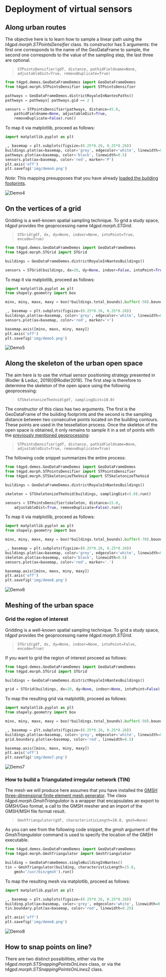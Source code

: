 # Deployment of virtual sensors
## Along urban routes

The objective here is to learn how to sample a linear path using the *t4gpd.morph.STPointsDensifier* class. Its constructor has 5 arguments: the first one corresponds to the name of the GeoDataFrame to sample, the second one corresponds to the value of the sampling step, the last three are optional.

> `STPointsDensifier(gdf, distance, pathidFieldname=None, adjustableDist=True, removeDuplicate=True)`

```python
from t4gpd.demos.GeoDataFrameDemos import GeoDataFrameDemos
from t4gpd.morph.STPointsDensifier import STPointsDensifier

pathways = GeoDataFrameDemos.districtRoyaleInNantesPaths()
pathways = pathways[ pathways.gid == 2 ]

sensors = STPointsDensifier(pathways, distance=45.0,
	pathidFieldname=None, adjustableDist=True, 
	removeDuplicate=False).run()
```

To map it via matplotlib, proceed as follows:

```python
import matplotlib.pyplot as plt

_, basemap = plt.subplots(figsize=(0.25*8.26, 0.25*8.26))
buildings.plot(ax=basemap, color='grey', edgecolor='white', linewidth=0.5)
pathways.plot(ax=basemap, color='black', linewidth=0.5)
sensors.plot(ax=basemap, color='red', marker='P')
plt.axis('off')
plt.savefig('img/demo4.png')
```

*Note:* This mapping presupposes that you have already [loaded the building footprints](introduction.md#loading-a-set-of-buildings-and-roads).

![Demo4](img/demo4.png)

## On the vertices of a grid

Gridding is a well-known spatial sampling technique. To grid a study space, *t4gpd* provides the geoprocessing name *t4gpd.morph.STGrid*.

> `STGrid(gdf, dx, dy=None, indoor=None, intoPoint=True, encode=True)`

```python
from t4gpd.demos.GeoDataFrameDemos import GeoDataFrameDemos
from t4gpd.morph.STGrid import STGrid

buildings = GeoDataFrameDemos.districtRoyaleInNantesBuildings()

sensors = STGrid(buildings, dx=20, dy=None, indoor=False, intoPoint=True).run()
```

To map it via matplotlib, proceed as follows:

```python
import matplotlib.pyplot as plt
from shapely.geometry import box

minx, miny, maxx, maxy = box(*buildings.total_bounds).buffer(-50).bounds

_, basemap = plt.subplots(figsize=(0.25*8.26, 0.25*8.26))
buildings.plot(ax=basemap, color='grey', edgecolor='white', linewidth=0.5)
sensors.plot(ax=basemap, color='red', marker='+')

basemap.axis([minx, maxx, miny, maxy])
plt.axis('off')
plt.savefig('img/demo5.png')
```

![Demo5](img/demo5.png)

## Along the skeleton of the urban open space

The aim here is to use the virtual sensor positioning strategy presented in (Rodler &amp; Leduc, 2019)[@Rodler2019]. The first step is therefore to determine the skeleton of the open space using the following geoprocessing:
 
> `STSkeletonizeTheVoid(gdf, samplingDist=10.0)`

The constructor of this class has two arguments. The first is the GeoDataFrame of the building footprints and the second is the sampling distance between two consecutive points located on the building contours. These points are used in the tessellation process. Once the skeleton of the open space is obtained, it only remains to sample it in a set of points with the [previously mentioned geoprocessing](#along-urban-routes):

> `STPointsDensifier(gdf, distance, pathidFieldname=None, adjustableDist=True, removeDuplicate=True)`

The following code snippet summarizes the entire process:

```python
from t4gpd.demos.GeoDataFrameDemos import GeoDataFrameDemos
from t4gpd.morph.STPointsDensifier import STPointsDensifier
from t4gpd.morph.STSkeletonizeTheVoid import STSkeletonizeTheVoid

buildings = GeoDataFrameDemos.districtRoyaleInNantesBuildings()

skeleton = STSkeletonizeTheVoid(buildings, samplingDist=5.0).run()

sensors = STPointsDensifier(skeleton, distance=15.0, 
	adjustableDist=True, removeDuplicate=False).run()
```

To map it via matplotlib, proceed as follows:

```python
import matplotlib.pyplot as plt
from shapely.geometry import box

minx, miny, maxx, maxy = box(*buildings.total_bounds).buffer(-70).bounds

_, basemap = plt.subplots(figsize=(0.25*8.26, 0.25*8.26))
buildings.plot(ax=basemap, color='grey', edgecolor='white', linewidth=0.5)
skeleton.plot(ax=basemap, color='black', linewidth=0.5)
sensors.plot(ax=basemap, color='red', marker='.')

basemap.axis([minx, maxx, miny, maxy])
plt.axis('off')
plt.savefig('img/demo6.png')
```

![Demo6](img/demo6.png)


## Meshing of the urban space

### Grid the region of interest

Gridding is a well-known spatial sampling technique. To grid a study space, *t4gpd* provides the geoprocessing name *t4gpd.morph.STGrid*.

> `STGrid(gdf, dx, dy=None, indoor=None, intoPoint=False, encode=True)`

If you want to grid the region of interest proceed as follows:

```python
from t4gpd.demos.GeoDataFrameDemos import GeoDataFrameDemos
from t4gpd.morph.STGrid import STGrid

buildings = GeoDataFrameDemos.districtRoyaleInNantesBuildings()

grid = STGrid(buildings, dx=20, dy=None, indoor=None, intoPoint=False).run()
```

To map the resulting grid via matplotlib, proceed as follows:

```python
import matplotlib.pyplot as plt
from shapely.geometry import box

minx, miny, maxx, maxy = box(*buildings.total_bounds).buffer(-50).bounds

_, basemap = plt.subplots(figsize=(0.25*8.26, 0.25*8.26))
buildings.plot(ax=basemap, color='grey', edgecolor='white', linewidth=0.5)
grid.boundary.plot(ax=basemap, color='red', linewidth=0.5)

basemap.axis([minx, maxx, miny, maxy])
plt.axis('off')
plt.savefig('img/demo7.png')
```

![Demo7](img/demo7.png)

### How to build a Triangulated irregular network (TIN)

The mesh we will produce here assumes that you have installed the [GMSH three-dimensional finite element mesh generator](https://gmsh.info/). The class *t4gpd.morph.GmshTriangulator* is a wrapper that encapsulates an export to GMSH/Geo format, a call to the GMSH mesher and an import of the GMSH/MSH file format result.

> `GmshTriangulator(gdf, characteristicLength=10.0, gmsh=None)`

As you can see from the following code snippet, the *gmsh* argument of the *GmshTriangulator* command is used to specify the location of the GMSH executable.

```python
from t4gpd.demos.GeoDataFrameDemos import GeoDataFrameDemos
from t4gpd.morph.GmshTriangulator import GmshTriangulator

building = GeoDataFrameDemos.singleBuildingInNantes()
tin = GmshTriangulator(building, characteristicLength=15.0,
	gmsh='/usr/bin/gmsh').run()
```

To map the resulting mesh via matplotlib, proceed as follows:

```python
import matplotlib.pyplot as plt

_, basemap = plt.subplots(figsize=(0.25*8.26, 0.25*8.26))
building.plot(ax=basemap, color='grey', edgecolor='white', linewidth=0.5)
tin.boundary.plot(ax=basemap, color='red', linewidth=0.25)

plt.axis('off')
plt.savefig('img/demo8.png')
```

![Demo8](img/demo8.png)

## How to snap points on line?
There are two distinct possibilities, either via the *t4gpd.morph.STSnappingPointsOnLines* class, or via the *t4gpd.morph.STSnappingPointsOnLines2* class.

<!--
To implement the *STSnappingPointsOnLines* class, let's start by sampling an urban route [as we did before](#along-urban-routes):

```python
from t4gpd.demos.GeoDataFrameDemos import GeoDataFrameDemos
from t4gpd.morph.STPointsDensifier import STPointsDensifier

pathways = GeoDataFrameDemos.districtRoyaleInNantesPaths()
pathways = pathways.loc[ pathways[pathways.gid == 2].index ]

sensors = STPointsDensifier(pathways, distance=45.0,
	pathidFieldname=None, adjustableDist=True, 
	removeDuplicate=False).run()
```
![Demo4](img/demo4.png)

Let us then pseudo-randomly perturb the position of the various points resulting from the sampling.

```python
from random import choice, random, seed
from shapely.geometry import Point

seed(1)
radii = [-20.0, 20.0]
sensors.geometry = sensors.geometry.apply(
    lambda g: Point(g.x + choice(radii) * random(), g.y + choice(radii) * random()))
```

As a result of this disturbance, the sample points are no longer snapped to the trajectory. Let's use the *STSnappingPointsOnLines* class: 

```python
from t4gpd.morph.STSnappingPointsOnLines import STSnappingPointsOnLines
STSnappingPointsOnLines(sensors, pathways).run()
```

To map it via matplotlib, proceed as follows:

```python
import matplotlib.pyplot as plt

_, basemap = plt.subplots(figsize=(0.25*8.26, 0.25*8.26))
pathways.plot(ax=basemap, color='black', linewidth=0.5)
sensors.plot(ax=basemap, color='red', marker='P')
plt.axis('off')
plt.show()
plt.savefig('img/demo4.png')
```
-->
